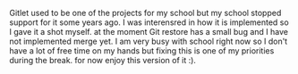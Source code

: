 Gitlet used to be one of the projects for my school but my school stopped support for it some years ago. I was interensred in how it is implemented so I gave it a shot myself. 
at the moment Git restore has a small bug and I have not implemented merge yet. I am very busy with school right now so I don't have a lot of free time on my hands but 
fixing this is one of my priorities during the break. for now enjoy this version of it :).
